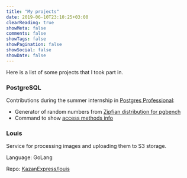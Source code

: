 ```yaml
---
title: "My projects"
date: 2019-06-10T23:10:25+03:00
clearReading: true
showMeta: false
comments: false
showTags: false
showPagination: false
showSocial: false
showDate: false
---
```


Here is a list of some projects that I took part in.

### PostgreSQL

Contributions during the summer internship in [Postgres Professional](https://postgrespro.ru/):

- Generator of random numbers from [Zipfian distribution for pgbench](https://commitfest.postgresql.org/16/1379/)
- Command to show [access methods info](https://commitfest.postgresql.org/22/1689/)

### Louis

Service for processing images and uploading them to S3 storage.

Language: GoLang

Repo: [KazanExpress/louis](https://github.com/KazanExpress/louis/)
